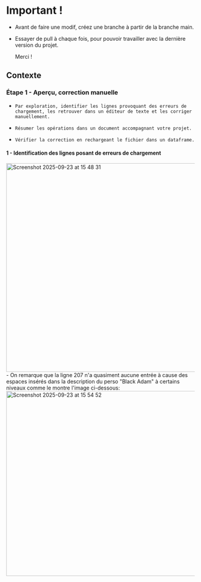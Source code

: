 # Important !

- Avant de faire une modif, créez une branche à partir de la branche main.
- Essayer de pull à chaque fois, pour pouvoir travailler avec la dernière version du projet.

  Merci !


## Contexte 

  ###  Étape 1 - Aperçu, correction manuelle
    
  -     Par exploration, identifier les lignes provoquant des erreurs de chargement, les retrouver dans un éditeur de texte et les corriger manuellement.
      
  -     Résumer les opérations dans un document accompagnant votre projet.
    
  -     Vérifier la correction en rechargeant le fichier dans un dataframe.

#### 1 - Identification des lignes posant de erreurs de chargement

<img width="1217" height="557" alt="Screenshot 2025-09-23 at 15 48 31" src="https://github.com/user-attachments/assets/280e6b55-acd8-4f11-8553-24d360fd42a0" />

<br>
- On remarque que la ligne 207 n'a quasiment aucune entrée à cause des espaces insérés dans la description du perso "Black Adam" à certains niveaux  comme le montre l'image ci-dessous:
</br> 

<img width="1100" height="494" alt="Screenshot 2025-09-23 at 15 54 52" src="https://github.com/user-attachments/assets/9ad3c2a2-73a8-43ca-b31c-12f3cd518a6f" />

